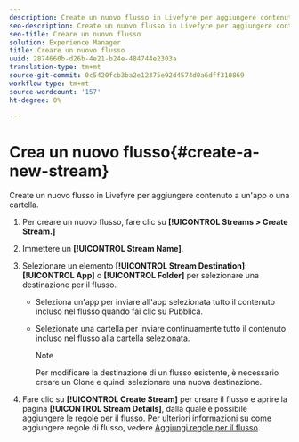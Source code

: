 ```yaml
---
description: Create un nuovo flusso in Livefyre per aggiungere contenuto a un'app o una cartella.
seo-description: Create un nuovo flusso in Livefyre per aggiungere contenuto a un'app o una cartella.
seo-title: Creare un nuovo flusso
solution: Experience Manager
title: Creare un nuovo flusso
uuid: 2874660b-d26b-4e21-b24e-484744e2303a
translation-type: tm+mt
source-git-commit: 0c5420fcb3ba2e12375e92d4574d0a6dff310869
workflow-type: tm+mt
source-wordcount: '157'
ht-degree: 0%

---
```



# Crea un nuovo flusso{#create-a-new-stream}

Create un nuovo flusso in Livefyre per aggiungere contenuto a un&#39;app o una cartella.

1. Per creare un nuovo flusso, fare clic su **[!UICONTROL Streams > Create Stream.]**
1. Immettere un **[!UICONTROL Stream Name]**.
1. Selezionare un elemento **[!UICONTROL Stream Destination]**: **[!UICONTROL App]** o **[!UICONTROL Folder]** per selezionare una destinazione per il flusso.

   * Seleziona un&#39;app per inviare all&#39;app selezionata tutto il contenuto incluso nel flusso quando fai clic su Pubblica.
   * Selezionate una cartella per inviare continuamente tutto il contenuto incluso nel flusso alla cartella selezionata.

      >[!NOTE]
      >
      >Per modificare la destinazione di un flusso esistente, è necessario creare un Clone e quindi selezionare una nuova destinazione.

1. Fare clic su **[!UICONTROL Create Stream]** per creare il flusso e aprire la pagina **[!UICONTROL Stream Details]**, dalla quale è possibile aggiungere le regole per il flusso. Per ulteriori informazioni su come aggiungere regole di flusso, vedere [Aggiungi regole per il flusso](../c-streams/t-add-rules-for-your-stream.md#t_add_rules_for_your_stream).
